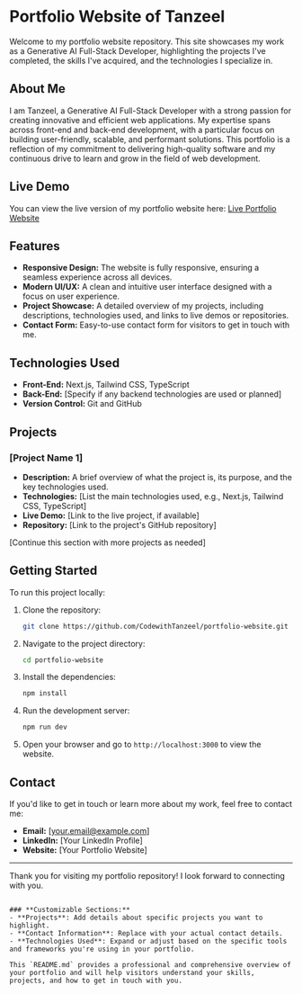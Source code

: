 # Portfolio Website of Tanzeel

Welcome to my portfolio website repository. This site showcases my work as a Generative AI Full-Stack Developer, highlighting the projects I've completed, the skills I've acquired, and the technologies I specialize in.

## About Me

I am Tanzeel, a Generative AI Full-Stack Developer with a strong passion for creating innovative and efficient web applications. My expertise spans across front-end and back-end development, with a particular focus on building user-friendly, scalable, and performant solutions. This portfolio is a reflection of my commitment to delivering high-quality software and my continuous drive to learn and grow in the field of web development.

## Live Demo

You can view the live version of my portfolio website here: [Live Portfolio Website](https://codewithtanzeel.github.io/portfolio-website)

## Features

- **Responsive Design:** The website is fully responsive, ensuring a seamless experience across all devices.
- **Modern UI/UX:** A clean and intuitive user interface designed with a focus on user experience.
- **Project Showcase:** A detailed overview of my projects, including descriptions, technologies used, and links to live demos or repositories.
- **Contact Form:** Easy-to-use contact form for visitors to get in touch with me.

## Technologies Used

- **Front-End:** Next.js, Tailwind CSS, TypeScript
- **Back-End:** [Specify if any backend technologies are used or planned]
- **Version Control:** Git and GitHub

## Projects

### [Project Name 1]
- **Description:** A brief overview of what the project is, its purpose, and the key technologies used.
- **Technologies:** [List the main technologies used, e.g., Next.js, Tailwind CSS, TypeScript]
- **Live Demo:** [Link to the live project, if available]
- **Repository:** [Link to the project's GitHub repository]

[Continue this section with more projects as needed]

## Getting Started

To run this project locally:

1. Clone the repository:
   ```bash
   git clone https://github.com/CodewithTanzeel/portfolio-website.git
   ```
2. Navigate to the project directory:
   ```bash
   cd portfolio-website
   ```
3. Install the dependencies:
   ```bash
   npm install
   ```
4. Run the development server:
   ```bash
   npm run dev
   ```
5. Open your browser and go to `http://localhost:3000` to view the website.

## Contact

If you'd like to get in touch or learn more about my work, feel free to contact me:

- **Email:** [your.email@example.com]
- **LinkedIn:** [Your LinkedIn Profile]
- **Website:** [Your Portfolio Website]

---

Thank you for visiting my portfolio repository! I look forward to connecting with you.
```

### **Customizable Sections:**
- **Projects**: Add details about specific projects you want to highlight.
- **Contact Information**: Replace with your actual contact details.
- **Technologies Used**: Expand or adjust based on the specific tools and frameworks you're using in your portfolio.

This `README.md` provides a professional and comprehensive overview of your portfolio and will help visitors understand your skills, projects, and how to get in touch with you.
